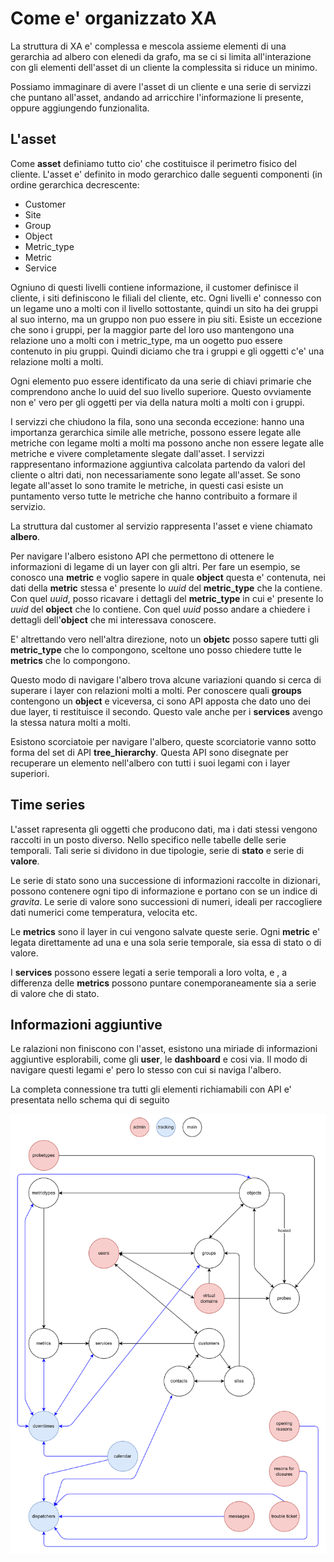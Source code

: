 # Come e' organizzato XA

La struttura di XA e' complessa e mescola assieme elementi di una gerarchia ad albero con elenedi da grafo, ma se ci si limita
all'interazione con gli elementi dell'asset di un cliente la complessita si riduce un minimo.

Possiamo immaginare di avere l'asset di un cliente e una serie di servizzi che puntano all'asset, andando ad arricchire
l'informazione li presente, oppure aggiungendo funzionalita.

## L'asset

Come **asset** definiamo tutto cio' che costituisce il perimetro fisico del cliente. L'asset e' definito in modo
gerarchico dalle seguenti componenti (in ordine gerarchica decrescente:
- Customer
- Site
- Group
- Object
- Metric_type
- Metric
- Service

Ogniuno di questi livelli contiene informazione, il customer definisce il cliente, i siti definiscono le filiali del cliente, etc.
Ogni livelli e' connesso con un legame uno a molti con il livello sottostante, quindi un sito ha dei gruppi al suo interno, ma un gruppo non puo essere in piu siti.
Esiste un eccezione che sono i gruppi, per la maggior parte del loro uso mantengono una relazione uno a molti con i metric_type, ma un oogetto puo essere contenuto in piu gruppi.
Quindi diciamo che tra i gruppi e gli oggetti c'e' una relazione molti a molti.

Ogni elemento puo essere identificato da una serie di chiavi primarie che comprendono anche lo uuid del suo livello superiore.
Questo ovviamente non e' vero per gli oggetti per via della natura molti a molti con i gruppi.

I servizzi che chiudono la fila, sono una seconda eccezione: hanno una importanza gerarchica simile alle metriche, possono essere legate alle metriche con legame molti a molti ma possono anche non essere legate alle metriche
e vivere completamente slegate dall'asset.
I servizzi rappresentano informazione aggiuntiva calcolata partendo da valori del cliente o altri dati, non necessariamente sono legate all'asset.
Se sono legate all'asset lo sono tramite le metriche, in questi casi esiste un puntamento verso tutte le metriche che hanno contribuito a formare il servizio.

La struttura dal customer al servizio rappresenta l'asset e viene chiamato **albero**.

Per navigare l'albero esistono API che permettono di ottenere le informazioni di legame di un layer con gli altri.
Per fare un esempio, se conosco una **metric** e voglio sapere in quale **object** questa e' contenuta, nei dati della **metric** stessa e' presente lo *uuid* del **metric_type** che la contiene.
Con quel *uuid*, posso ricavare i dettagli del **metric_type** in cui e' presente lo *uuid* del **object** che lo contiene. Con quel *uuid* posso andare a chiedere i dettagli dell'**object** che mi interessava conoscere.

E' altrettando vero nell'altra direzione, noto un **objetc** posso sapere tutti gli **metric_type** che lo compongono, sceltone uno posso chiedere tutte le **metrics** che lo compongono.

Questo modo di navigare l'albero trova alcune variazioni quando si cerca di superare i layer con relazioni molti a molti. Per conoscere quali **groups** contengono un **object** e viceversa, ci sono API apposta che dato
uno dei due layer, ti restituisce il secondo. Questo vale anche per i **services** avengo la stessa natura molti a molti.

Esistono scorciatoie per navigare l'albero, queste scorciatorie vanno sotto forma del set di API **tree_hierarchy**. Questa API sono disegnate per recuperare un elemento nell'albero con tutti i suoi legami con i layer superiori.

## Time series

L'asset rapresenta gli oggetti che producono dati, ma i dati stessi vengono raccolti in un posto diverso. Nello specifico nelle tabelle delle serie temporali.
Tali serie si dividono in due tipologie, serie di **stato** e serie di **valore**.

Le serie di stato sono una successione di informazioni raccolte in dizionari, possono contenere ogni tipo di informazione e portano con se un indice di *gravita*.
Le serie di valore sono successioni di numeri, ideali per raccogliere dati numerici come temperatura, velocita etc.

Le **metrics** sono il layer in cui vengono salvate queste serie. Ogni **metric** e' legata direttamente ad una e una sola serie temporale, sia essa di stato o di valore.

I **services** possono essere legati a serie temporali a loro volta, e , a differenza delle **metrics** possono puntare conemporaneamente sia a serie di valore che di stato.

## Informazioni aggiuntive

Le ralazioni non finiscono con l'asset, esistono una miriade di informazioni aggiuntive esplorabili, come gli **user**, le **dashboard** e cosi via.
Il modo di navigare questi legami e' pero lo stesso con cui si naviga l'albero.

La completa connessione tra tutti gli elementi richiamabili con API e' presentata nello schema qui di seguito

[//]: # (<img src="schema.png"  width="80%" height="80%">)
![schema](schema.png)
